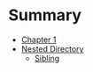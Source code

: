 # Summary

- [Chapter 1](./chapter_1.md)
- [Nested Directory](./nested/README.md)
  - [Sibling](./nested/sibling.md)
